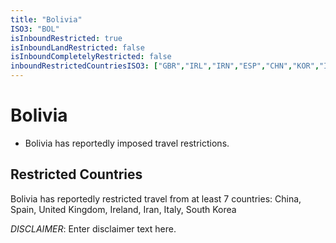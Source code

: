 ```yaml
---
title: "Bolivia"
ISO3: "BOL"
isInboundRestricted: true
isInboundLandRestricted: false
isInboundCompletelyRestricted: false
inboundRestrictedCountriesISO3: ["GBR","IRL","IRN","ESP","CHN","KOR","ITA"]
---
```


# Bolivia

* Bolivia has reportedly imposed travel restrictions.

## Restricted Countries 
Bolivia has reportedly restricted travel from at least 7 countries: China, Spain, United Kingdom, Ireland, Iran, Italy, South Korea

*DISCLAIMER*: Enter disclaimer text here.

